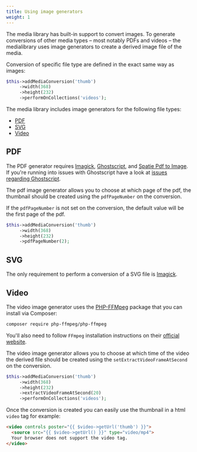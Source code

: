 ```yaml
---
title: Using image generators
weight: 1
---
```


The media library has built-in support to convert images. To generate conversions of other media types – most notably PDFs and videos – the medialibrary uses image generators to create a derived image file of the media. 

Conversion of specific file type are defined in the exact same way as images:

```php
$this->addMediaConversion('thumb')
     ->width(368)
     ->height(232)
     ->performOnCollections('videos');
```

The media library includes image generators for the following file types:

- [PDF](/laravel-medialibrary/v10/converting-other-file-types/using-image-generators#pdf)
- [SVG](/laravel-medialibrary/v10/converting-other-file-types/using-image-generators#svg)
- [Video](/laravel-medialibrary/v10/converting-other-file-types/using-image-generators#video)

## PDF

The PDF generator requires [Imagick](http://php.net/manual/en/imagick.setresolution.php), [Ghostscript](https://www.ghostscript.com/), and [Spatie Pdf to Image](https://github.com/spatie/pdf-to-image). If you're running into issues with Ghostscript have a look at [issues regarding Ghostscript](https://github.com/spatie/pdf-to-image/blob/master/README.md#issues-regarding-ghostscript).

The pdf image generator allows you to choose at which page of the pdf, the thumbnail should be created using the `pdfPageNumber` on the conversion.

If the `pdfPageNumber` is not set on the conversion, the default value will be the first page of the pdf.

```php
$this->addMediaConversion('thumb')
     ->width(368)
     ->height(232)
     ->pdfPageNumber(2);
```

## SVG

The only requirement to perform a conversion of a SVG file is [Imagick](http://php.net/manual/en/imagick.setresolution.php).

## Video

The video image generator uses the [PHP-FFMpeg](https://github.com/PHP-FFMpeg/PHP-FFMpeg) package that you can install via Composer:

```bash
composer require php-ffmpeg/php-ffmpeg
```

You'll also need to follow `FFmpeg` installation instructions on their [official website](https://ffmpeg.org/download.html).

The video image generator allows you to choose at which time of the video the derived file should be created using the `setExtractVideoFrameAtSecond` on the conversion.

```php
$this->addMediaConversion('thumb')
     ->width(368)
     ->height(232)
     ->extractVideoFrameAtSecond(20)
     ->performOnCollections('videos');
```

Once the conversion is created you can easily use the thumbnail in a html `video` tag for example:

```html
<video controls poster="{{ $video->getUrl('thumb') }}">
  <source src="{{ $video->getUrl() }}" type="video/mp4">
  Your browser does not support the video tag.
</video>
```
